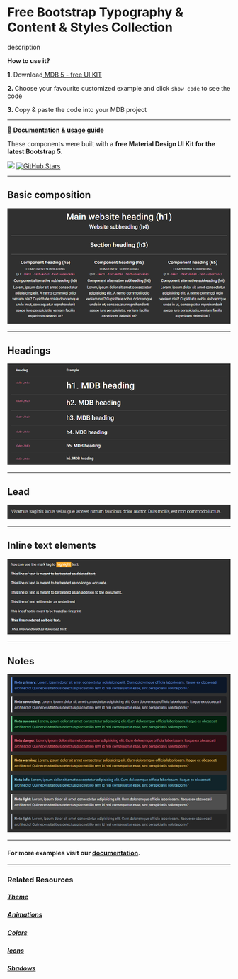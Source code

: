 # Free Bootstrap Typography & Content & Styles Collection

description

<p><strong>How to use it?</strong></p>
<p class="mb-2">
<strong>1. </strong>Download<a target="_blank" href="https://mdbootstrap.com/docs/standard/"> MDB 5 - free UI KIT</a></p>
<p class="mb-2"><strong>2. </strong>Choose your favourite customized example and click <code>show code</code> to see the code</p>
<p class="mb-3"><strong>3. </strong>Copy & paste the code into your MDB project</p>

--------------------

[📄 **Documentation & usage guide**](https://mdbootstrap.com/docs/standard/content-styles/typography/)

These components were built with a **free Material Design UI Kit for the latest Bootstrap 5**.

<img height="25" src="https://mdbootstrap.com/img/Marketing/general/logo/medium/mdb-r.png">  [![GitHub Stars](https://img.shields.io/github/stars/mdbootstrap/mdb-ui-kit?label=Star%20now&style=social)](https://github.com/mdbootstrap/mdb-ui-kit/)

---------------------

 <h2 class="mb-4">Basic composition</h2> 

 [![Bootstrap 5 Typography](/assets/basic-composition.png)](https://mdbootstrap.com/docs/standard/content-styles/typography/#section-basic-composition)

 
 <hr class="my-5">

 <h2 class="mb-4">Headings</h2> 

 [![Bootstrap 5 Typography](/assets/headings.png)](https://mdbootstrap.com/docs/standard/content-styles/typography/#section-headings)

 
 <hr class="my-5">

 <h2 class="mb-4">Lead</h2> 

 [![Bootstrap 5 Typography](/assets/lead.png)](https://mdbootstrap.com/docs/standard/content-styles/typography/#section-lead)

 
 <hr class="my-5">

 <h2 class="mb-4">Inline text elements</h2> 

 [![Bootstrap 5 Typography](/assets/inline-text-elements.png)](https://mdbootstrap.com/docs/standard/content-styles/typography/#section-inline-text-elements)

 
 <hr class="my-5">

 <h2 class="mb-4">Notes</h2> 

 [![Bootstrap 5 Typography](/assets/notes.png)](https://mdbootstrap.com/docs/standard/content-styles/typography/#section-notes)


 
 <hr class="my-5">

<h4>For more examples visit our <a target="_blank" href="https://mdbootstrap.com/docs/standard/content-styles/typography/">documentation</a>.</h4>

 <hr class="my-5">

<h3>Related Resources</h3>

<h5><a target="_blank" href="https://mdbootstrap.com/docs/standard/content-styles/theme/">Theme</a></h5>

<h5><a target="_blank" href="https://mdbootstrap.com/docs/standard/content-styles/animations/">Animations</a></h5>

<h5><a target="_blank" href="https://mdbootstrap.com/docs/standard/content-styles/colors/">Colors</a></h5>

<h5><a target="_blank" href="https://mdbootstrap.com/docs/standard/content-styles/icons/">Icons</a></h5>

<h5><a target="_blank" href="https://mdbootstrap.com/docs/standard/content-styles/shadows/">Shadows</a></h5>

